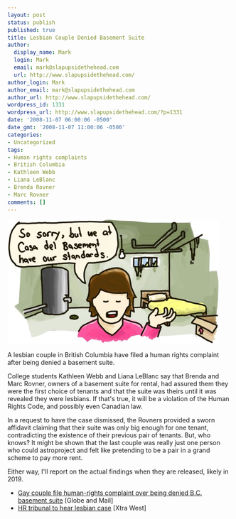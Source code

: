 ```yaml
---
layout: post
status: publish
published: true
title: Lesbian Couple Denied Basement Suite
author:
  display_name: Mark
  login: Mark
  email: mark@slapupsidethehead.com
  url: http://www.slapupsidethehead.com/
author_login: Mark
author_email: mark@slapupsidethehead.com
author_url: http://www.slapupsidethehead.com/
wordpress_id: 1331
wordpress_url: http://www.slapupsidethehead.com/?p=1331
date: '2008-11-07 06:00:06 -0500'
date_gmt: '2008-11-07 11:00:06 -0500'
categories:
- Uncategorized
tags:
- Human rights complaints
- British Columbia
- Kathleen Webb
- Liana LeBlanc
- Brenda Rovner
- Marc Rovner
comments: []
---
```

![](/wp-content/media/2008/11/casa-del-basement.jpg "In keeping with the history of giving classy names to dives.")

A lesbian couple in British Columbia have filed a human rights complaint after being denied a basement suite.

College students Kathleen Webb and Liana LeBlanc say that Brenda and Marc Rovner, owners of a basement suite for rental, had assured them they were the first choice of tenants and that the suite was theirs until it was revealed they were lesbians. If that's true, it will be a violation of the Human Rights Code, and possibly even Canadian law.

In a request to have the case dismissed, the Rovners provided a sworn affidavit claiming that their suite was only big enough for one tenant, contradicting the existence of their previous pair of tenants. But, who knows? It might be shown that the last couple was really just one person who could astroproject and felt like pretending to be a pair in a grand scheme to pay more rent.

Either way, I'll report on the actual findings when they are released, likely in 2019.

- [Gay couple file human-rights complaint over being denied B.C. basement suite](http://www.theglobeandmail.com/servlet/story/LAC.20081101.BCAPARTMENT01/TPStory/TPNational/BritishColumbia/) [Globe and Mail]
- [HR tribunal to hear lesbian case](http://www.xtra.ca/public/Vancouver/HR_tribunal_to_hear_lesbian_case-5792.aspx) [Xtra West]
